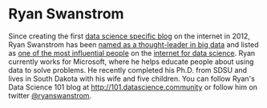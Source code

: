 # Ryan Swanstrom

Since creating the first [data science specific blog](http://101.datascience.community) on the internet in 2012, Ryan Swanstrom has been [named as a thought-leader in big data](https://datascience.berkeley.edu/what-is-big-data/) and listed as [one of the most influential people](http://most-influential-data-science-accounts-on.silk.co/) on the [internet for data science](http://www.kdnuggets.com/2013/01/data-science-top-influencers.html). Ryan currently works for Microsoft, where he helps educate people about using data to solve problems. He recently completed his Ph.D. from SDSU and lives in South Dakota with his wife and five children. You can follow Ryan's Data Science 101 blog at http://101.datascience.community or follow him on twitter [@ryanswanstrom](http://twitter.com/ryanswanstrom).
